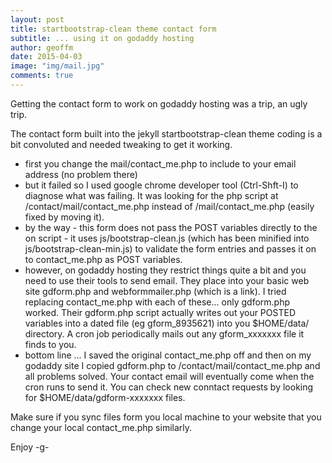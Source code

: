 ```yaml
---
layout: post
title: startbootstrap-clean theme contact form 
subtitle: ... using it on godaddy hosting
author: geoffm
date: 2015-04-03
image: "img/mail.jpg"
comments: true
---
```



Getting the contact form to work on godaddy hosting was a trip, an ugly
trip. 

The contact form built into the jekyll startbootstrap-clean theme coding
is a bit convoluted and needed tweaking to get it working. 

- first you change the mail/contact_me.php to include to your email address
 (no problem there)
- but it failed so I used google chrome developer tool (Ctrl-Shft-I) to diagnose what was failing. 
It was looking for the php script at /contact/mail/contact_me.php instead of /mail/contact_me.php
(easily fixed by moving it).
- by the way - this form does not pass the POST variables directly to the on script - it uses js/bootstrap-clean.js 
 (which has been minified into js/bootstrap-clean-min.js) to validate the form entries and passes it on to contact_me.php 
as POST variables.
- however, on godaddy hosting they restrict things quite a bit and you need to use their tools
to send email. They place into your basic web site gdform.php and webformmailer.php (which is a link). I tried
replacing contact_me.php with each of these... only gdform.php worked. Their gdform.php script actually writes
out your POSTED variables into a dated file (eg gform_8935621) into you $HOME/data/ directory. A cron job periodically
mails out any gform_xxxxxxx file it finds to you.
- bottom line ... I saved the original contact_me.php off and then on my godaddy site I copied gdform.php to /contact/mail/contact_me.php
and all problems solved. Your contact email will eventually come when the cron runs to send it. You can check new conntact requests
by looking for $HOME/data/gdform-xxxxxxx files.

<!--more-->

Make sure if you sync files form you local machine to your website that you change
your local contact_me.php similarly.

Enjoy
-g-
